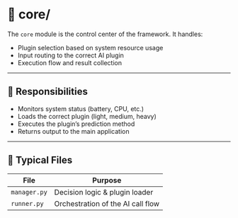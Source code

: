 # 🧠 core/

The `core` module is the control center of the framework. It handles:
- Plugin selection based on system resource usage
- Input routing to the correct AI plugin
- Execution flow and result collection

---

## 🔧 Responsibilities

- Monitors system status (battery, CPU, etc.)
- Loads the correct plugin (light, medium, heavy)
- Executes the plugin’s prediction method
- Returns output to the main application

---

## 📁 Typical Files

| File            | Purpose                                |
|-----------------|----------------------------------------|
| `manager.py`    | Decision logic & plugin loader         |
| `runner.py`     | Orchestration of the AI call flow      |

